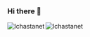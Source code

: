 ### Hi there 👋

<!--
**lchastanet/lchastanet** is a ✨ _special_ ✨ repository because its `README.md` (this file) appears on your GitHub profile.

Here are some ideas to get you started:

- 🔭 I’m currently working on ...
- 🌱 I’m currently learning ...
- 👯 I’m looking to collaborate on ...
- 🤔 I’m looking for help with ...
- 💬 Ask me about ...
- 📫 How to reach me: ...
- 😄 Pronouns: ...
- ⚡ Fun fact: ...
-->
<p><img align="left" src="https://github-readme-stats.vercel.app/api/top-langs/?username=lchastanet&layout=compact&hide=html&hide=css" alt="lchastanet" /></p>
<p><img align="center" src="https://github-readme-stats.vercel.app/api?username=lchastanet&show_icons=true" alt="lchastanet" /></p>
